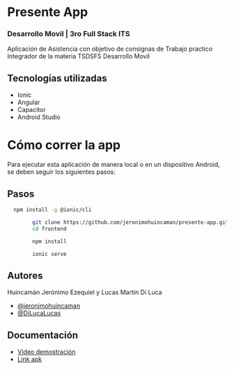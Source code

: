 # Presente App
### Desarrollo Movil | 3ro Full Stack ITS
 Aplicación de Asistencia con objetivo de consignas de Trabajo practico Integrador de la materia TSDSFS Desarrollo Movil

## Tecnologías utilizadas

* Ionic
* Angular
* Capacitor
* Android Studio

# Cómo correr la app

Para ejecutar esta aplicación de manera local o en un dispositivo Android, se deben seguir los siguientes pasos:

## Pasos
```bash
  npm install -g @ionic/cli
```

```bash
        git clone https://github.com/jeronimohuincaman/presente-app.git
        cd frontend
```
```bash
        npm install
```
```bash
        ionic serve
```
## Autores
Huincamán Jerónimo Ezequiel y Lucas Martín Di Luca
- [@jeronimohuincaman](https://github.com/jeronimohuincaman)
- [@DiLucaLucas](https://github.com/DiLucaLucas)

## Documentación

- [Video demostración](https://youtu.be/FffzL6XPR60)
- [Link apk](https://drive.google.com/file/d/18zschn3zngiMkNnE7umMi3xvJYhuVvIZ/view?usp=sharing)